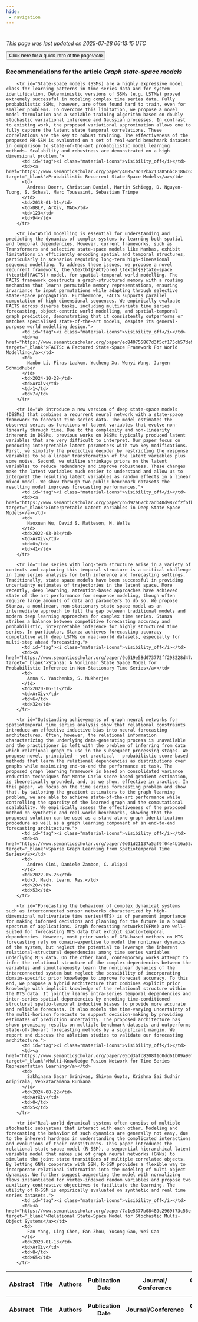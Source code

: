 ```yaml
---
hide:
 - navigation
---
```

<!DOCTYPE html>
#
<html lang="en">
<head>
  <meta charset="utf-8">
</head>

<body>
  <p>
  <i class="footer">This page was last updated on 2025-07-28 06:13:15 UTC</i>
  </p>
  
  <div class="note info" onclick="startIntro()">
    <p>
      <button type="button" class="buttons">
        <div style="display: flex; align-items: center;">
        Click here for a quick intro of the page! <i class="material-icons">help</i>
        </div>
      </button>
    </p>
  </div>

  <p>
  <h3 data-intro='Recommendations for the article'>
    Recommendations for the article <i>Graph state-space models</i>
  </h3>
  <table id="table1" class="display wrap" style="width:100%">
  <thead>
    <tr>
        <th data-intro='Click to view the abstract (if available)'>Abstract</th>
        <th>Title</th>
        <th>Authors</th>
        <th>Publication Date</th>
        <th>Journal/ Conference</th>
        <th>Citation count</th>
        <th data-intro='Highest h-index among the authors'>Highest h-index</th>
    </tr>
  </thead>
  <tbody>
    
        <tr id="State-space models (SSMs) are a highly expressive model class for learning patterns in time series data and for system identification. Deterministic versions of SSMs (e.g. LSTMs) proved extremely successful in modeling complex time series data. Fully probabilistic SSMs, however, are often found hard to train, even for smaller problems. To overcome this limitation, we propose a novel model formulation and a scalable training algorithm based on doubly stochastic variational inference and Gaussian processes. In contrast to existing work, the proposed variational approximation allows one to fully capture the latent state temporal correlations. These correlations are the key to robust training. The effectiveness of the proposed PR-SSM is evaluated on a set of real-world benchmark datasets in comparison to state-of-the-art probabilistic model learning methods. Scalability and robustness are demonstrated on a high dimensional problem.">
          <td id="tag"><i class="material-icons">visibility_off</i></td>
          <td><a href="https://www.semanticscholar.org/paper/408570c02ba213a856bc8186c62a4e5bf91a18de" target='_blank'>Probabilistic Recurrent State-Space Models</a></td>
          <td>
            Andreas Doerr, Christian Daniel, Martin Schiegg, D. Nguyen-Tuong, S. Schaal, Marc Toussaint, Sebastian Trimpe
          </td>
          <td>2018-01-31</td>
          <td>DBLP, ArXiv, MAG</td>
          <td>123</td>
          <td>94</td>
        </tr>
    
        <tr id="World modelling is essential for understanding and predicting the dynamics of complex systems by learning both spatial and temporal dependencies. However, current frameworks, such as Transformers and selective state-space models like Mambas, exhibit limitations in efficiently encoding spatial and temporal structures, particularly in scenarios requiring long-term high-dimensional sequence modelling. To address these issues, we propose a novel recurrent framework, the \textbf{FACT}ored \textbf{S}tate-space (\textbf{FACTS}) model, for spatial-temporal world modelling. The FACTS framework constructs a graph-structured memory with a routing mechanism that learns permutable memory representations, ensuring invariance to input permutations while adapting through selective state-space propagation. Furthermore, FACTS supports parallel computation of high-dimensional sequences. We empirically evaluate FACTS across diverse tasks, including multivariate time series forecasting, object-centric world modelling, and spatial-temporal graph prediction, demonstrating that it consistently outperforms or matches specialised state-of-the-art models, despite its general-purpose world modelling design.">
          <td id="tag"><i class="material-icons">visibility_off</i></td>
          <td><a href="https://www.semanticscholar.org/paper/ec840755867d3f5cf175cb57de963f042297f4ef" target='_blank'>FACTS: A Factored State-Space Framework For World Modelling</a></td>
          <td>
            Nanbo Li, Firas Laakom, Yucheng Xu, Wenyi Wang, Jurgen Schmidhuber
          </td>
          <td>2024-10-28</td>
          <td>ArXiv</td>
          <td>1</td>
          <td>7</td>
        </tr>
    
        <tr id="We introduce a new version of deep state-space models (DSSMs) that combines a recurrent neural network with a state-space framework to forecast time series data. The model estimates the observed series as functions of latent variables that evolve non-linearly through time. Due to the complexity and non-linearity inherent in DSSMs, previous works on DSSMs typically produced latent variables that are very difficult to interpret. Our paper focus on producing interpretable latent parameters with two key modifications. First, we simplify the predictive decoder by restricting the response variables to be a linear transformation of the latent variables plus some noise. Second, we utilize shrinkage priors on the latent variables to reduce redundancy and improve robustness. These changes make the latent variables much easier to understand and allow us to interpret the resulting latent variables as random effects in a linear mixed model. We show through two public benchmark datasets the resulting model improves forecasting performances.">
          <td id="tag"><i class="material-icons">visibility_off</i></td>
          <td><a href="https://www.semanticscholar.org/paper/b5d92a67cb7adb40d982df2f6fb6c8669d34604b" target='_blank'>Interpretable Latent Variables in Deep State Space Models</a></td>
          <td>
            Haoxuan Wu, David S. Matteson, M. Wells
          </td>
          <td>2022-03-03</td>
          <td>ArXiv</td>
          <td>0</td>
          <td>41</td>
        </tr>
    
        <tr id="Time series with long-term structure arise in a variety of contexts and capturing this temporal structure is a critical challenge in time series analysis for both inference and forecasting settings. Traditionally, state space models have been successful in providing uncertainty estimates of trajectories in the latent space. More recently, deep learning, attention-based approaches have achieved state of the art performance for sequence modeling, though often require large amounts of data and parameters to do so. We propose Stanza, a nonlinear, non-stationary state space model as an intermediate approach to fill the gap between traditional models and modern deep learning approaches for complex time series. Stanza strikes a balance between competitive forecasting accuracy and probabilistic, interpretable inference for highly structured time series. In particular, Stanza achieves forecasting accuracy competitive with deep LSTMs on real-world datasets, especially for multi-step ahead forecasting.">
          <td id="tag"><i class="material-icons">visibility_off</i></td>
          <td><a href="https://www.semanticscholar.org/paper/9c619e58d073772ff298228d47afcab625c7f37a" target='_blank'>Stanza: A Nonlinear State Space Model for Probabilistic Inference in Non-Stationary Time Series</a></td>
          <td>
            Anna K. Yanchenko, S. Mukherjee
          </td>
          <td>2020-06-11</td>
          <td>ArXiv</td>
          <td>6</td>
          <td>32</td>
        </tr>
    
        <tr id="Outstanding achievements of graph neural networks for spatiotemporal time series analysis show that relational constraints introduce an effective inductive bias into neural forecasting architectures. Often, however, the relational information characterizing the underlying data-generating process is unavailable and the practitioner is left with the problem of inferring from data which relational graph to use in the subsequent processing stages. We propose novel, principled - yet practical - probabilistic score-based methods that learn the relational dependencies as distributions over graphs while maximizing end-to-end the performance at task. The proposed graph learning framework is based on consolidated variance reduction techniques for Monte Carlo score-based gradient estimation, is theoretically grounded, and, as we show, effective in practice. In this paper, we focus on the time series forecasting problem and show that, by tailoring the gradient estimators to the graph learning problem, we are able to achieve state-of-the-art performance while controlling the sparsity of the learned graph and the computational scalability. We empirically assess the effectiveness of the proposed method on synthetic and real-world benchmarks, showing that the proposed solution can be used as a stand-alone graph identification procedure as well as a graph learning component of an end-to-end forecasting architecture.">
          <td id="tag"><i class="material-icons">visibility_off</i></td>
          <td><a href="https://www.semanticscholar.org/paper/0d01d21137a5af9f04e4b16a55a0f732cb8a540b" target='_blank'>Sparse Graph Learning from Spatiotemporal Time Series</a></td>
          <td>
            Andrea Cini, Daniele Zambon, C. Alippi
          </td>
          <td>2022-05-26</td>
          <td>J. Mach. Learn. Res.</td>
          <td>20</td>
          <td>53</td>
        </tr>
    
        <tr id="Forecasting the behaviour of complex dynamical systems such as interconnected sensor networks characterized by high-dimensional multivariate time series(MTS) is of paramount importance for making informed decisions and planning for the future in a broad spectrum of applications. Graph forecasting networks(GFNs) are well-suited for forecasting MTS data that exhibit spatio-temporal dependencies. However, most prior works of GFN-based methods on MTS forecasting rely on domain-expertise to model the nonlinear dynamics of the system, but neglect the potential to leverage the inherent relational-structural dependencies among time series variables underlying MTS data. On the other hand, contemporary works attempt to infer the relational structure of the complex dependencies between the variables and simultaneously learn the nonlinear dynamics of the interconnected system but neglect the possibility of incorporating domain-specific prior knowledge to improve forecast accuracy. To this end, we propose a hybrid architecture that combines explicit prior knowledge with implicit knowledge of the relational structure within the MTS data. It jointly learns intra-series temporal dependencies and inter-series spatial dependencies by encoding time-conditioned structural spatio-temporal inductive biases to provide more accurate and reliable forecasts. It also models the time-varying uncertainty of the multi-horizon forecasts to support decision-making by providing estimates of prediction uncertainty. The proposed architecture has shown promising results on multiple benchmark datasets and outperforms state-of-the-art forecasting methods by a significant margin. We report and discuss the ablation studies to validate our forecasting architecture.">
          <td id="tag"><i class="material-icons">visibility_off</i></td>
          <td><a href="https://www.semanticscholar.org/paper/05cd3afc8208f1c0dd61b09a90f35dd42497e175" target='_blank'>Multi-Knowledge Fusion Network for Time Series Representation Learning</a></td>
          <td>
            Sakhinana Sagar Srinivas, Shivam Gupta, Krishna Sai Sudhir Aripirala, Venkataramana Runkana
          </td>
          <td>2024-08-22</td>
          <td>ArXiv</td>
          <td>0</td>
          <td>5</td>
        </tr>
    
        <tr id="Real-world dynamical systems often consist of multiple stochastic subsystems that interact with each other. Modeling and forecasting the behavior of such dynamics are generally not easy, due to the inherent hardness in understanding the complicated interactions and evolutions of their constituents. This paper introduces the relational state-space model (R-SSM), a sequential hierarchical latent variable model that makes use of graph neural networks (GNNs) to simulate the joint state transitions of multiple correlated objects. By letting GNNs cooperate with SSM, R-SSM provides a flexible way to incorporate relational information into the modeling of multi-object dynamics. We further suggest augmenting the model with normalizing flows instantiated for vertex-indexed random variables and propose two auxiliary contrastive objectives to facilitate the learning. The utility of R-SSM is empirically evaluated on synthetic and real time series datasets.">
          <td id="tag"><i class="material-icons">visibility_off</i></td>
          <td><a href="https://www.semanticscholar.org/paper/7a1e5377b08489c2969f73c56efc557e34f578e1" target='_blank'>Relational State-Space Model for Stochastic Multi-Object Systems</a></td>
          <td>
            Fan Yang, Ling Chen, Fan Zhou, Yusong Gao, Wei Cao
          </td>
          <td>2020-01-13</td>
          <td>ArXiv</td>
          <td>8</td>
          <td>65</td>
        </tr>
    
  </tbody>
  <tfoot>
    <tr>
        <th>Abstract</th>
        <th>Title</th>
        <th>Authors</th>
        <th>Publication Date</th>
        <th>Journal/Conference</th>
        <th>Citation count</th>
        <th>Highest h-index</th>
    </tr>
  </tfoot>
  </table>
  </p>

</body>

<script>
var dataTableOptions = {
        initComplete: function () {
        this.api()
            .columns()
            .every(function () {
                let column = this;
 
                // Create select element
                let select = document.createElement('select');
                select.add(new Option(''));
                column.footer().replaceChildren(select);
 
                // Apply listener for user change in value
                select.addEventListener('change', function () {
                    column
                        .search(select.value, {exact: true})
                        .draw();
                });

                // keep the width of the select element same as the column
                select.style.width = '100%';
 
                // Add list of options
                column
                    .data()
                    .unique()
                    .sort()
                    .each(function (d, j) {
                        select.add(new Option(d));
                    });
            });
    },
    scrollX: false,
    scrollCollapse: true,
    paging: true,
    fixedColumns: true,
    columnDefs: [
        {"className": "dt-center", "targets": "_all"},
        // set width for both columns 0 and 1 as 25%
        { width: '5%', targets: 0 },
        { width: '25%', targets: 1 },
        { width: '20%', targets: 2 },
        { width: '10%', targets: 3 },
        { width: '20%', targets: 4 }

      ],
    pageLength: 10,
    layout: {
        topStart: {
            buttons: ['copy', 'csv', 'excel', 'pdf', 'print']
        }
    }
  }
  new DataTable('#table1', dataTableOptions);
  
  var table = $('#table1').DataTable();
  $('#table1 tbody').on('click', 'td:first-child', function () {
    var tr = $(this).closest('tr');
    var row = table.row( tr );

    var rowId = tr.attr('id');
    // alert(rowId);

    if (row.child.isShown()) {
      // This row is already open - close it.
      row.child.hide();
      tr.removeClass('shown');
      tr.find('td:first-child').html('<i class="material-icons">visibility_off</i>');
    } else {
      // Open row.
      // row.child('foo').show();
      var content = '<div class="child-row-content"><strong>Abstract:</strong> ' + rowId + '</div>';
      row.child(content).show();
      tr.addClass('shown');
      tr.find('td:first-child').html('<i class="material-icons">visibility</i>');
    }
  });
</script>
<style>
  .child-row-content {
    text-align: justify;
    text-justify: inter-word;
    word-wrap: break-word; /* Ensure long words are broken */
    white-space: normal; /* Ensure text wraps to the next line */
    max-width: 100%; /* Ensure content does not exceed the table width */
    padding: 10px; /* Optional: add some padding for better readability */
    /* font size */
    font-size: small;
  }
</style>
</html>